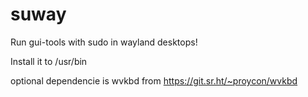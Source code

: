 # suway
Run gui-tools with sudo in wayland desktops!

   Install it to /usr/bin

   optional dependencie is wvkbd from https://git.sr.ht/~proycon/wvkbd

